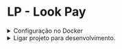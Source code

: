 # LP - Look Pay

<details>
    <summary>Configuração no Docker</summary>
    - Entrar em Docker->configurações->resources->File Sharing e adicionar o caminho do projeto (Backend)
</details>

<details>
  <summary>Ligar projeto para desenvolvimento.</summary>

1. É necessário rodar o comando `yarn` no terminal, para que o prettier seja baixado
2. Abra o arquivo `docker-compose.development.yml` e comente os serviços que você não vai precisar
3. ```bash
   docker build -t lookpay-api:latest -f apps/lookpay-api/Dockerfile.development apps/lookpay-api/
   docker compose -f docker-compose.development.yml up --build
   ```

````
</details>

<details>
    <summary>Configurar .ENV do Lookpay.</summary>

Para fazer a requisição de criar transação, será necessário preencher as seguintes variáveis do .ENV

- IUGU_ACCOUNT_ID= esse dado está presente no web como: $DADOS_PAGAMENTO_IUGUCONTAMOBILE; Caso não encontre, fale com um dos responsáveis pelo backend da tarefa;
- SECRET_MOBILE_STOCK_API_TOKEN=dummy
- MOBILE_STOCK_API_URL=${seu_backend (web)};
</details>

<details>
  <summary>Rodar testes automatizados.</summary>

```bash
    docker compose -f docker-compose.test.yml up --build
````

</details>
